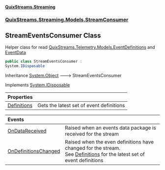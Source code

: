 #### [QuixStreams.Streaming](index.md 'index')
### [QuixStreams.Streaming.Models.StreamConsumer](QuixStreams.Streaming.Models.StreamConsumer.md 'QuixStreams.Streaming.Models.StreamConsumer')

## StreamEventsConsumer Class

Helper class for read [QuixStreams.Telemetry.Models.EventDefinitions](https://docs.microsoft.com/en-us/dotnet/api/QuixStreams.Telemetry.Models.EventDefinitions 'QuixStreams.Telemetry.Models.EventDefinitions') and [EventData](EventData.md 'QuixStreams.Streaming.Models.EventData')

```csharp
public class StreamEventsConsumer :
System.IDisposable
```

Inheritance [System.Object](https://docs.microsoft.com/en-us/dotnet/api/System.Object 'System.Object') &#129106; StreamEventsConsumer

Implements [System.IDisposable](https://docs.microsoft.com/en-us/dotnet/api/System.IDisposable 'System.IDisposable')

| Properties | |
| :--- | :--- |
| [Definitions](StreamEventsConsumer.Definitions.md 'QuixStreams.Streaming.Models.StreamConsumer.StreamEventsConsumer.Definitions') | Gets the latest set of event definitions |

| Events | |
| :--- | :--- |
| [OnDataReceived](StreamEventsConsumer.OnDataReceived.md 'QuixStreams.Streaming.Models.StreamConsumer.StreamEventsConsumer.OnDataReceived') | Raised when an events data package is received for the stream |
| [OnDefinitionsChanged](StreamEventsConsumer.OnDefinitionsChanged.md 'QuixStreams.Streaming.Models.StreamConsumer.StreamEventsConsumer.OnDefinitionsChanged') | Raised when the even definitions have changed for the stream.<br/>See [Definitions](StreamEventsConsumer.Definitions.md 'QuixStreams.Streaming.Models.StreamConsumer.StreamEventsConsumer.Definitions') for the latest set of event definitions |
